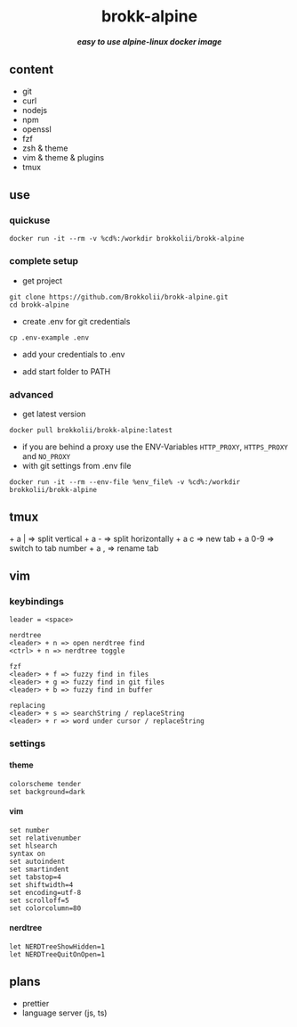 <div align="center">
  <h1>brokk-alpine</h1>
  <h5>easy to use alpine-linux docker image</h5>
</div>

## content
- git
- curl
- nodejs
- npm
- openssl
- fzf
- zsh & theme
- vim & theme & plugins
- tmux

## use
### quickuse
```
docker run -it --rm -v %cd%:/workdir brokkolii/brokk-alpine
```

### complete setup
- get project
```
git clone https://github.com/Brokkolii/brokk-alpine.git
cd brokk-alpine
```
- create .env for git credentials
```
cp .env-example .env
```
- add your credentials to .env

- add start folder to PATH

### advanced
- get latest version
```
docker pull brokkolii/brokk-alpine:latest
```
- if you are behind a proxy use the ENV-Variables `HTTP_PROXY`, `HTTPS_PROXY` and `NO_PROXY`
- with git settings from .env file
```
docker run -it --rm --env-file %env_file% -v %cd%:/workdir brokkolii/brokk-alpine
```
## tmux
<ctrl> + a | => split vertical
<ctrl> + a - => split horizontally
<ctrl> + a c => new tab
<ctrl> + a 0-9 => switch to tab number
<ctrl> + a , => rename tab

## vim
### keybindings
```
leader = <space>

nerdtree
<leader> + n => open nerdtree find
<ctrl> + n => nerdtree toggle

fzf
<leader> + f => fuzzy find in files
<leader> + g => fuzzy find in git files
<leader> + b => fuzzy find in buffer

replacing
<leader> + s => searchString / replaceString
<leader> + r => word under cursor / replaceString
```

### settings

#### theme
```
colorscheme tender
set background=dark
```

#### vim
```
set number
set relativenumber
set hlsearch
syntax on
set autoindent
set smartindent
set tabstop=4
set shiftwidth=4
set encoding=utf-8
set scrolloff=5
set colorcolumn=80
```

#### nerdtree
```
let NERDTreeShowHidden=1
let NERDTreeQuitOnOpen=1
```

## plans
- prettier
- language server (js, ts)
